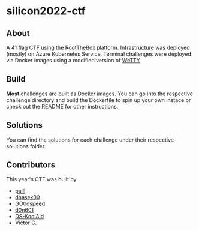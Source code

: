 # silicon2022-ctf

## About
A 41 flag CTF using the [RootTheBox](https://github.com/moloch--/RootTheBox) platform. Infrastructure was deployed (mostly) on Azure Kubernetes Service. Terminal challenges were deployed via Docker images using a modified version of [WeTTY](https://github.com/butlerx/wetty)

## Build
**Most** challenges are built as Docker images. You can go into the respective challenge directory and build the Dockerfile to spin up your own instace or check out the README for other instructions. 

## Solutions
You can find the solutions for each challenge under their respective solutions folder

## Contributors
This year's CTF was built by
* [paill](https://github.com/paill)
* [dhasek00](https://github.com/dhasek00)
* [GO0dspeed](https://github.com/GO0dspeed)
* [d0n601](https://github.com/d0n601)
* [DS-KoolAid](https://github.com/DS-KoolAid)
* Victor C.
